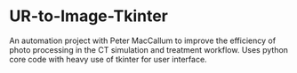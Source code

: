 # UR-to-Image-Tkinter
An automation project with Peter MacCallum to  improve the efficiency of photo processing in the CT simulation and treatment workflow. Uses python core code with heavy use of tkinter for user interface.
